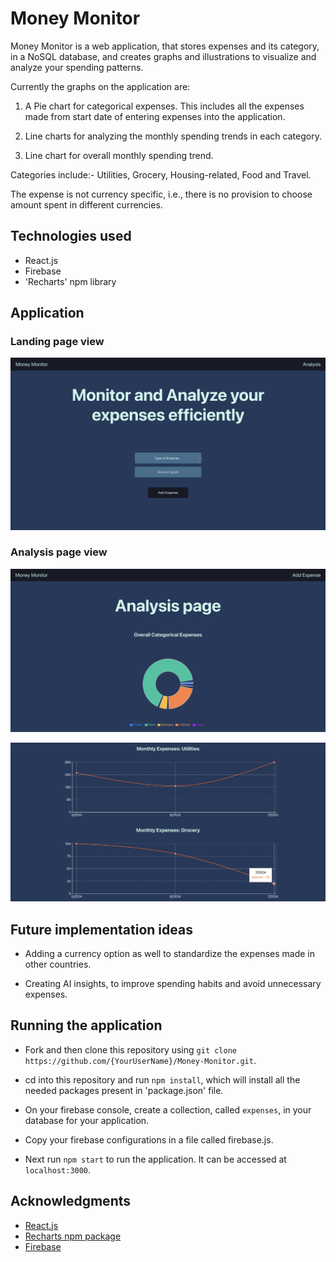 # Money Monitor

Money Monitor is a web application, that stores expenses and its category, in a NoSQL database, and creates graphs and illustrations to visualize and analyze your spending patterns.

Currently the graphs on the application are:

1. A Pie chart for categorical expenses. This includes all the expenses made from start date of entering expenses into the application.

2. Line charts for analyzing the monthly spending trends in each category.

3. Line chart for overall monthly spending trend.

Categories include:- Utilities, Grocery, Housing-related, Food and Travel.

The expense is not currency specific, i.e., there is no provision to choose amount spent in different currencies.

## Technologies used

- React.js
- Firebase
- 'Recharts' npm library

## Application

### Landing page view

![landing-page](images/landing-page.png)

### Analysis page view

![analysis-page-1](images/analysis-page-1.png)

![analysis-page-2](images/analysis-page-2.png)

## Future implementation ideas

- Adding a currency option as well to standardize the expenses made in other countries.

- Creating AI insights, to improve spending habits and avoid unnecessary expenses.

## Running the application

- Fork and then clone this repository using `git clone https://github.com/{YourUserName}/Money-Monitor.git`.

- cd into this repository and run `npm install`, which will install all the needed packages present in 'package.json' file.

- On your firebase console, create a collection, called `expenses`, in your database for your application.

- Copy your firebase configurations in a file called firebase.js.

- Next run `npm start` to run the application. It can be accessed at `localhost:3000`.

## Acknowledgments

- [React.js](https://react.dev/)
- [Recharts npm package](https://www.npmjs.com/package/recharts)
- [Firebase](https://firebase.google.com/)
